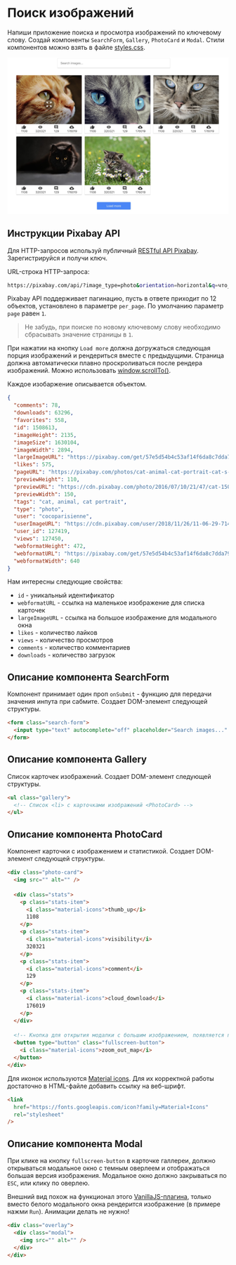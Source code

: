 # Поиск изображений

Напиши приложение поиска и просмотра изображений по ключевому слову. Создай
компоненты `SearchForm`, `Gallery`, `PhotoCard` и `Modal`. Стили компонентов
можно взять в файле [styles.css](./styles.css).

![preview](./mockup/preview.jpg)

## Инструкции Pixabay API

Для HTTP-запросов используй публичный
[RESTful API Pixabay](https://pixabay.com/api/docs/). Зарегистрируйся и получи
ключ.

URL-строка HTTP-запроса:

```bash
https://pixabay.com/api/?image_type=photo&orientation=horizontal&q=что_искать&page=номер_страницы&per_page=12&key=твой_ключ
```

Pixabay API поддерживает пагинацию, пусть в ответе приходит по 12 объектов,
установлено в параметре `per_page`. По умолчанию параметр `page` равен `1`.

> Не забудь, при поиске по новому ключевому слову необходимо сбрасывать значение
> страницы в `1`.

При нажатии на кнопку `Load more` должна догружаться следующая порция
изображений и рендериться вместе с предыдущими. Страница должна автоматически
плавно проскроливаться после рендера изображений. Можно использовать
[window.scrollTo()](https://developer.mozilla.org/en-US/docs/Web/API/Window/scrollTo).

Каждое изобаржение описывается объектом.

```json
{
  "comments": 78,
  "downloads": 63296,
  "favorites": 558,
  "id": 1508613,
  "imageHeight": 2135,
  "imageSize": 1630104,
  "imageWidth": 2894,
  "largeImageURL": "https://pixabay.com/get/57e5d54b4c53af14f6da8c7dda793376173cd8e7524c704c702873dc9f44c551_1280.jpg",
  "likes": 575,
  "pageURL": "https://pixabay.com/photos/cat-animal-cat-portrait-cat-s-eyes-1508613/",
  "previewHeight": 110,
  "previewURL": "https://cdn.pixabay.com/photo/2016/07/10/21/47/cat-1508613_150.jpg",
  "previewWidth": 150,
  "tags": "cat, animal, cat portrait",
  "type": "photo",
  "user": "cocoparisienne",
  "userImageURL": "https://cdn.pixabay.com/user/2018/11/26/11-06-29-714_250x250.jpg",
  "user_id": 127419,
  "views": 127450,
  "webformatHeight": 472,
  "webformatURL": "https://pixabay.com/get/57e5d54b4c53af14f6da8c7dda793376173cd8e7524c704c702873dc9f44c551_640.jpg",
  "webformatWidth": 640
}
```

Нам интересны следующие свойства:

- `id` - уникальный идентификатор
- `webformatURL` - ссылка на маленькое изображение для списка карточек
- `largeImageURL` - ссылка на большое изображение для модального окна
- `likes` - количество лайков
- `views` - количество просмотров
- `comments` - количество комментариев
- `downloads` - количество загрузок

## Описание компонента SearchForm

Компонент принимает один проп `onSubmit` - функцию для передачи значения инпута
при сабмите. Создает DOM-элемент следующей структуры.

```html
<form class="search-form">
  <input type="text" autocomplete="off" placeholder="Search images..." />
</form>
```

## Описание компонента Gallery

Список карточек изображений. Создает DOM-элемент следующей структуры.

```html
<ul class="gallery">
  <!-- Список <li> с карточками изображений <PhotoCard> -->
</ul>
```

## Описание компонента PhotoCard

Компонент карточки с изображением и статистикой. Создает DOM-элемент следующей
структуры.

```html
<div class="photo-card">
  <img src="" alt="" />

  <div class="stats">
    <p class="stats-item">
      <i class="material-icons">thumb_up</i>
      1108
    </p>
    <p class="stats-item">
      <i class="material-icons">visibility</i>
      320321
    </p>
    <p class="stats-item">
      <i class="material-icons">comment</i>
      129
    </p>
    <p class="stats-item">
      <i class="material-icons">cloud_download</i>
      176019
    </p>
  </div>

  <!-- Кнопка для открытия модалки с большим изображением, появляется при наведении -->
  <button type="button" class="fullscreen-button">
    <i class="material-icons">zoom_out_map</i>
  </button>
</div>
```

Для иконок используются
[Material icons](https://google.github.io/material-design-icons/). Для их
корректной работы достаточно в HTML-файле добавить ссылку на веб-шрифт.

```html
<link
  href="https://fonts.googleapis.com/icon?family=Material+Icons"
  rel="stylesheet"
/>
```

## Описание компонента Modal

При клике на кнопку `fullscreen-button` в карточке галлереи, должно открываться
модальное окно с темным оверлеем и отображаться большая версия изображения.
Модальное окно должно закрываться по `ESC`, или клику по оверлею.

Внешний вид похож на функционал этого
[VanillaJS-плагина](https://basiclightbox.electerious.com/), только вместо
белого модального окна рендерится изображение (в примере нажми `Run`). Анимации
делать не нужно!

```html
<div class="overlay">
  <div class="modal">
    <img src="" alt="" />
  </div>
</div>
```
